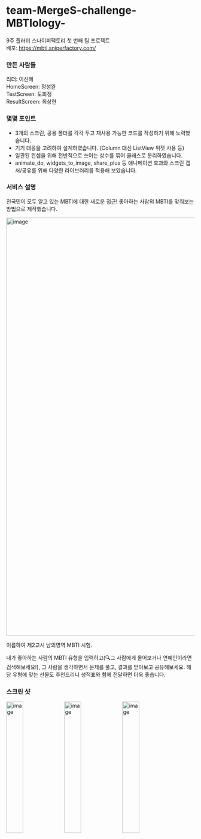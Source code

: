 # team-MergeS-challenge-MBTIology-

9주 플러터 스나이퍼팩토리 첫 번째 팀 프로젝트<br>
배포: https://mbti.sniperfactory.com/

### 만든 사람들
리더: 이신혜<br>
HomeScreen: 정성완<br>
TestScreen: 도희정<br>
ResultScreen: 최상현<br>

### 몇몇 포인트
- 3개의 스크린, 공용 폴더를 각각 두고 재사용 가능한 코드를 작성하기 위해 노력했습니다.
- 기기 대응을 고려하여 설계하였습니다. (Column 대신 ListView 위젯 사용 등)
- 일관된 컨셉을 위해 전반적으로 쓰이는 상수를 묶어 클래스로 분리하였습니다.
- animate_do, widgets_to_image, share_plus 등 애니메이션 효과와 스크린 캡처/공유를 위해 다양한 라이브러리를 적용해 보았습니다.

### 서비스 설명

전국민이 모두 알고 있는 MBTI에 대한 새로운 접근!
좋아하는 사람의 MBTI를 맞춰보는 방법으로 제작했습니다.

<img width="1117" alt="image" src="https://github.com/9weeks-flutter-sfac/team-MergeS-challenge-MBTIology-/assets/128967431/78d4d16a-75c1-4d76-afec-3572be579826">

이름하여 제2교시 남의영역 MBTI 시험.

내가 좋아하는 사람의 MBTI 유형을 입력하고(🔍그 사람에게 물어보거나 연예인이라면 검색해보세요!),
그 사람을 생각하면서 문제를 풀고,
결과를 받아보고 공유해보세요.
해당 유형에 맞는 선물도 추천드리니 성적표와 함께 전달하면 더욱 좋습니다.

### 스크린 샷
<img width=30% alt="image" src="https://github.com/9weeks-flutter-sfac/team-MergeS-challenge-MBTIology-/assets/128967431/553ae21d-0056-4e1c-96b9-f3159ba63fc3">
<img width=30% alt="image" src="https://github.com/9weeks-flutter-sfac/team-MergeS-challenge-MBTIology-/assets/51229121/969b2e07-2c0a-41e4-9483-2a1b8b0a0b34">
<img width=30% alt="image" src="https://github.com/9weeks-flutter-sfac/team-MergeS-challenge-MBTIology-/assets/51229121/d4b8ab90-7f07-4f5c-b9bf-73a954ac8f3d">

